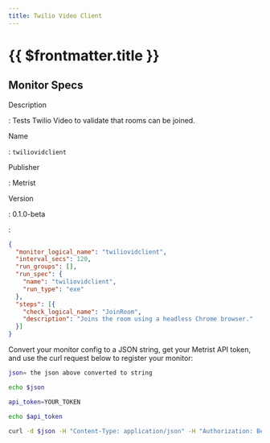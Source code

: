 ```yaml
---
title: Twilio Video Client
---
```


# {{ $frontmatter.title }}

## Monitor Specs

Description

: Tests Twilio Video to validate that rooms can be joined.

Name

: `twiliovidclient`

Publisher

: Metrist

Version

: 0.1.0-beta

: &nbsp;


<!--@include: /parts/_1.md-->


<!--@include: /parts/_2.md-->


<!--@include: /parts/_3.md-->





<!--@include: /parts/_4.md-->


```json
{
  "monitor_logical_name": "twiliovidclient",
  "interval_secs": 120,
  "run_groups": [],
  "run_spec": {
    "name": "twiliovidclient",
    "run_type": "exe"
  },
  "steps": [{
    "check_logical_name": "JoinRoom",
    "description": "Joins the room using a headless Chrome browser."
  }]
}
```




Convert your monitor config to a JSON string, get your Metrist API token, and use the curl request below to register your monitor:

```sh
json= the json above converted to string

echo $json

api_token=YOUR_TOKEN

echo $api_token

curl -d $json -H "Content-Type: application/json" -H "Authorization: Bearer $api_token" 'https://app.metrist.io/api/v0/monitor-config'

```

<!--@include: /parts/tips_api.md-->


<!--@include: /parts/_5.md-->


<!--@include: /parts/result.md-->
